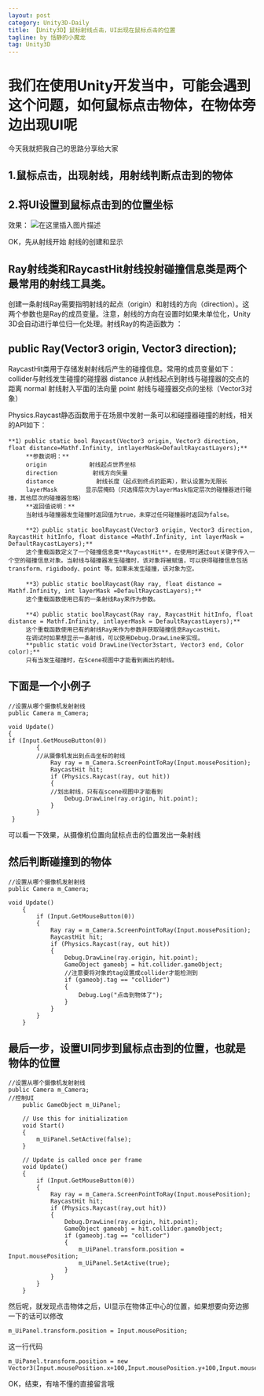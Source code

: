 ```yaml
---
layout: post
category: Unity3D-Daily
title: 【Unity3D】鼠标射线点击，UI出现在鼠标点击的位置
tagline: by 恬静的小魔龙
tag: Unity3D
---
```


<h1>我们在使用Unity开发当中，可能会遇到这个问题，如何鼠标点击物体，在物体旁边出现UI呢</h1>
今天我就把我自己的思路分享给大家
<h2>1.鼠标点击，出现射线，用射线判断点击到的物体</h2>
<h2>2.将UI设置到鼠标点击到的位置坐标</h2>

效果：
![在这里插入图片描述](https://img-blog.csdnimg.cn/20190520151058212.gif)

OK，先从射线开始
射线的创建和显示

<h2>Ray射线类和RaycastHit射线投射碰撞信息类是两个最常用的射线工具类。</h2>

创建一条射线Ray需要指明射线的起点（origin）和射线的方向（direction）。这两个参数也是Ray的成员变量。注意，射线的方向在设置时如果未单位化，Unity 3D会自动进行单位归一化处理。射线Ray的构造函数为 ：
<h2>public Ray(Vector3 origin, Vector3 direction);</h2>

RaycastHit类用于存储发射射线后产生的碰撞信息。常用的成员变量如下：collider与射线发生碰撞的碰撞器
distance 从射线起点到射线与碰撞器的交点的距离
normal 射线射入平面的法向量
point 射线与碰撞器交点的坐标（Vector3对象）

Physics.Raycast静态函数用于在场景中发射一条可以和碰撞器碰撞的射线，相关的API如下：

```
**1）public static bool Raycast(Vector3 origin, Vector3 direction, float distance=Mathf.Infinity, intlayerMask=DefaultRaycastLayers);**
     **参数说明：**
     origin            射线起点世界坐标
     direction          射线方向矢量
     distance            射线长度（起点到终点的距离），默认设置为无限长
     layerMask        显示层掩码（只选择层次为layerMask指定层次的碰撞器进行碰撞，其他层次的碰撞器忽略）
     **返回值说明：**
     当射线与碰撞器发生碰撞时返回值为true，未穿过任何碰撞器时返回为false。

     **2）public static boolRaycast(Vector3 origin, Vector3 direction, RaycastHit hitInfo, float distance =Mathf.Infinity, int layerMask = DefaultRaycastLayers);**
     这个重载函数定义了一个碰撞信息类**RaycastHit**，在使用时通过out关键字传入一个空的碰撞信息对象。当射线与碰撞器发生碰撞时，该对象将被赋值，可以获得碰撞信息包括transform、rigidbody、point 等。如果未发生碰撞，该对象为空。

     **3）public static boolRaycast(Ray ray, float distance = Mathf.Infinity, int layerMask =DefaultRaycastLayers);**
     这个重载函数使用已有的一条射线Ray来作为参数。

     **4）public static boolRaycast(Ray ray, RaycastHit hitInfo, float distance = Mathf.Infinity, intlayerMask = DefaultRaycastLayers);**
     这个重载函数使用已有的射线Ray来作为参数并获取碰撞信息RaycastHit。
     在调试时如果想显示一条射线，可以使用Debug.DrawLine来实现。
     **public static void DrawLine(Vector3start, Vector3 end, Color color);**
     只有当发生碰撞时，在Scene视图中才能看到画出的射线。

```
<h2>下面是一个小例子</h2>

```
//设置从哪个摄像机发射射线
public Camera m_Camera;

void Update()
{
if (Input.GetMouseButton(0))
        {
        //从摄像机发出到点击坐标的射线
            Ray ray = m_Camera.ScreenPointToRay(Input.mousePosition);
            RaycastHit hit;
            if (Physics.Raycast(ray, out hit))
            {
            //划出射线，只有在scene视图中才能看到
                Debug.DrawLine(ray.origin, hit.point);
            }
        }
 }
```
可以看一下效果，从摄像机位置向鼠标点击的位置发出一条射线

<h2>然后判断碰撞到的物体</h2>

```
//设置从哪个摄像机发射射线
public Camera m_Camera;

void Update()
    {
        if (Input.GetMouseButton(0))
        {
            Ray ray = m_Camera.ScreenPointToRay(Input.mousePosition);
            RaycastHit hit;
            if (Physics.Raycast(ray, out hit))
            {
                Debug.DrawLine(ray.origin, hit.point);
                GameObject gameobj = hit.collider.gameObject;
                //注意要将对象的tag设置成collider才能检测到
                if (gameobj.tag == "collider")
                {
                    Debug.Log("点击到物体了");
                }
            }
        }
    }
```
<h2>最后一步，设置UI同步到鼠标点击到的位置，也就是物体的位置</h2>

```
//设置从哪个摄像机发射射线
public Camera m_Camera;
//控制UI
    public GameObject m_UiPanel;

    // Use this for initialization
    void Start()
    {
        m_UiPanel.SetActive(false);
    }

    // Update is called once per frame
    void Update()
    {
        if (Input.GetMouseButton(0))
        {
            Ray ray = m_Camera.ScreenPointToRay(Input.mousePosition);
            RaycastHit hit;
            if (Physics.Raycast(ray,out hit))
            {
                Debug.DrawLine(ray.origin, hit.point);
                GameObject gameobj = hit.collider.gameObject;
                if (gameobj.tag == "collider")
                {
                    m_UiPanel.transform.position = Input.mousePosition;
                    m_UiPanel.SetActive(true);
                }
            }
        }
    }
```
然后呢，就发现点击物体之后，UI显示在物体正中心的位置，如果想要向旁边挪一下的话可以修改

```
m_UiPanel.transform.position = Input.mousePosition;
```
这一行代码

```
m_UiPanel.transform.position = new Vector3(Input.mousePosition.x+100,Input.mousePosition.y+100,Input.mousePosition.z);
```
OK，结束，有啥不懂的直接留言哦
